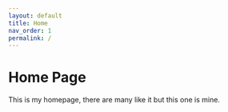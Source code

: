 ```yaml
---
layout: default
title: Home
nav_order: 1
permalink: /
---
```


# Home Page

This is my homepage, there are many like it but this one is mine.

